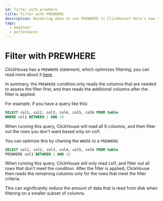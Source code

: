 ```yaml
---
id: filter_with_prewhere
title: Filter with PREWHERE
description: Wondering when to use PREWHERE in ClickHouse? Here's how to optimize filtering with PREWHERE and minimize scan size in ClickHouse.
tags:
  - beginner
  - performance
---
```


# Filter with PREWHERE

ClickHouse has a `PREWHERE` statement, which optimizes filtering; you can read more about it [here](https://clickhouse.com/docs/en/sql-reference/statements/select/prewhere/).

In summary, the `PREWHERE` condition only reads the columns that are needed to assess the filter first, and then reads the additional columns after the filter is applied.

For example, if you have a query like this:

```sql
SELECT col1, col2, col3, col4, col5, col6 FROM table
WHERE col1 BETWEEN 1 AND 10
```

When running this query, ClickHouse will read all 6 columns, and then filter out the rows you don't want based only on col1.

You can optimize this by chaning the `WHERE` to a `PREWHERE`.

```sql
SELECT col1, col2, col3, col4, col5, col6 FROM table
PREWHERE col1 BETWEEN 1 AND 10
```

When running this query, ClickHouse will only read col1, and filter out all rows that don't meet the condition. After the filter is applied, ClickHouse then reads the remaining columns only for the rows that meet the filter criteria.

This can significantly reduce the amount of data that is read from disk when filtering on a smaller subset of columns.

